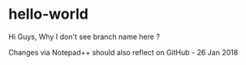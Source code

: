 # hello-world

Hi Guys, Why I don't see branch name here ?

Changes via Notepad++ should also reflect on GitHub - 26 Jan 2018